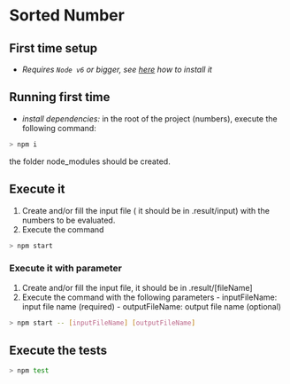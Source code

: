 # Sorted Number

## First time setup

* _Requires `Node v6` or bigger, see [here](https://nodejs.org/en/download) how to install it_

## Running first time

* _install dependencies:_ in the root of the project (numbers), execute the following command:

```sh
> npm i
```

the folder node_modules should be created.

## Execute it

  1. Create and/or fill the input file ( it should be in .result/input) with the numbers to be evaluated.
  1. Execute the command

  ```sh
  > npm start
  ```

### Execute it with parameter

  1. Create and/or fill the input file, it should be in .result/[fileName]
  1. Execute the command with the following parameters
    - inputFileName: input file name (required)
    - outputFileName: output file name (optional)

  ```sh
  > npm start -- [inputFileName] [outputFileName]
  ```

## Execute the tests

  ```sh
  > npm test
  ```
